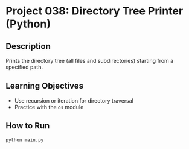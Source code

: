 # Project 038: Directory Tree Printer (Python)

## Description
Prints the directory tree (all files and subdirectories) starting from a specified path.

## Learning Objectives
- Use recursion or iteration for directory traversal
- Practice with the `os` module

## How to Run
```
python main.py
```
